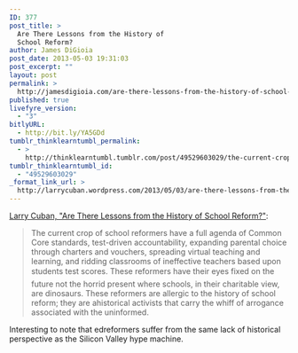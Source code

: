 ```yaml
---
ID: 377
post_title: >
  Are There Lessons from the History of
  School Reform?
author: James DiGioia
post_date: 2013-05-03 19:31:03
post_excerpt: ""
layout: post
permalink: >
  http://jamesdigioia.com/are-there-lessons-from-the-history-of-school-reform/
published: true
livefyre_version:
  - "3"
bitlyURL:
  - http://bit.ly/YA5GDd
tumblr_thinklearntumbl_permalink:
  - >
    http://thinklearntumbl.tumblr.com/post/49529603029/the-current-crop-of-school-reformers-have-a-full
tumblr_thinklearntumbl_id:
  - "49529603029"
_format_link_url: >
  http://larrycuban.wordpress.com/2013/05/03/are-there-lessons-from-the-history-of-school-reform/
---
```

[Larry Cuban, "Are There Lessons from the History of School Reform?"][1]:

> The current crop of school reformers have a full agenda of Common Core standards, test-driven accountability, expanding parental choice through charters and vouchers, spreading virtual teaching and learning, and ridding classrooms of ineffective teachers based upon students test scores. These reformers have their eyes fixed on the future not the horrid present where schools, in their charitable view, are dinosaurs. These reformers are allergic to the history of school reform; they are ahistorical activists that carry the whiff of arrogance associated with the uninformed.

Interesting to note that edreformers suffer from the same lack of historical perspective as the Silicon Valley hype machine.

 [1]: http://larrycuban.wordpress.com/2013/05/03/are-there-lessons-from-the-history-of-school-reform/